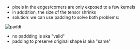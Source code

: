 - pixels in the edges/corners are only exposed to a few kernels
- in adddition, the size of the tensor shrinks
- solution: we can use padding to solve both problems:


![paddi](https://i.gyazo.com/a4b12fc6f6a4be4904aa25cfea809cf6.png)
  - no paddding is aka "valid"
  - padding to preserve original shape is aka "same"
 
